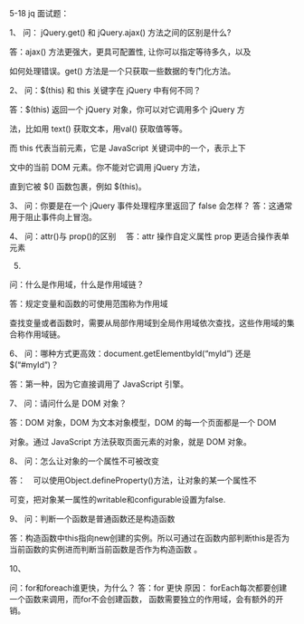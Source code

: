 5-18
jq 面试题：

1、
问： jQuery.get() 和 jQuery.ajax() 方法之间的区别是什么?

答：ajax() 方法更强大，更具可配置性, 让你可以指定等待多久，以及

如何处理错误。get() 方法是一个只获取一些数据的专门化方法。

2、
问：$(this) 和 this 关键字在 jQuery 中有何不同？

答：$(this) 返回一个 jQuery 对象，你可以对它调用多个 jQuery 方

法，比如用 text() 获取文本，用val() 获取值等等。

而 this 代表当前元素，它是 JavaScript 关键词中的一个，表示上下

文中的当前 DOM 元素。你不能对它调用 jQuery 方法，

直到它被 $() 函数包裹，例如 $(this)。

3、
问：你要是在一个 jQuery 事件处理程序里返回了 false 会怎样？
答：这通常用于阻止事件向上冒泡。

4、
问：attr()与 prop()的区别　
答：attr 操作自定义属性
prop 更适合操作表单元素

5.
问：什么是作用域，什么是作用域链？

答：规定变量和函数的可使用范围称为作用域

查找变量或者函数时，需要从局部作用域到全局作用域依次查找，这些作用域的集合称作用域链。

6、
问：哪种方式更高效：document.getElementbyId(“myId”) 还是 $(“#myId”)？

答：第一种，因为它直接调用了 JavaScript 引擎。

7、
问：请问什么是 DOM 对象？

答：DOM 对象，DOM 为文本对象模型，DOM 的每一个页面都是一个 DOM

 对象。通过 JavaScript 方法获取页面元素的对象，就是 DOM 对象。

8、
问：怎么让对象的一个属性不可被改变

答：　可以使用Object.defineProperty()方法，让对象的某一个属性不

可变，把对象某一属性的writable和configurable设置为false.

9、
问：判断一个函数是普通函数还是构造函数

答：构造函数中this指向new创建的实例。所以可通过在函数内部判断this是否为当前函数的实例进而判断当前函数是否作为构造函数
。
 
10、

问：for和foreach谁更快，为什么？
答：for 更快
原因：
forEach每次都要创建一个函数来调用，而for不会创建函数，
函数需要独立的作用域，会有额外的开销。
